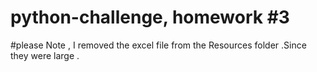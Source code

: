 # python-challenge, homework #3
#please Note , I removed the excel file from the Resources folder .Since they were large .
